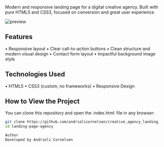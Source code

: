 Modern and responsive landing page for a digital creative agency. Built with pure HTML5 and CSS3, focused on conversion and great user experience.

![preview](https://github.com/user-attachments/assets/682b3775-e2f5-486b-bc87-880512478221)


## Features

•⁠  ⁠Responsive layout
•⁠  ⁠Clear call-to-action buttons
•⁠  ⁠Clean structure and modern visual design
•⁠  ⁠Contact form layout
•⁠  ⁠Impactful background image style

## Technologies Used

•⁠  ⁠HTML5
•⁠  ⁠CSS3 (custom, no frameworks)
•⁠  ⁠Responsive Design

## How to View the Project

You can clone this repository and open the ⁠ index.html ⁠ file in any browser:

```bash
git clone https://github.com/andrielicornelsen/creative_agency_landing_page_en_update.git
cd landing-page-agency

Author
Developed by Andrieli Cornelsen
